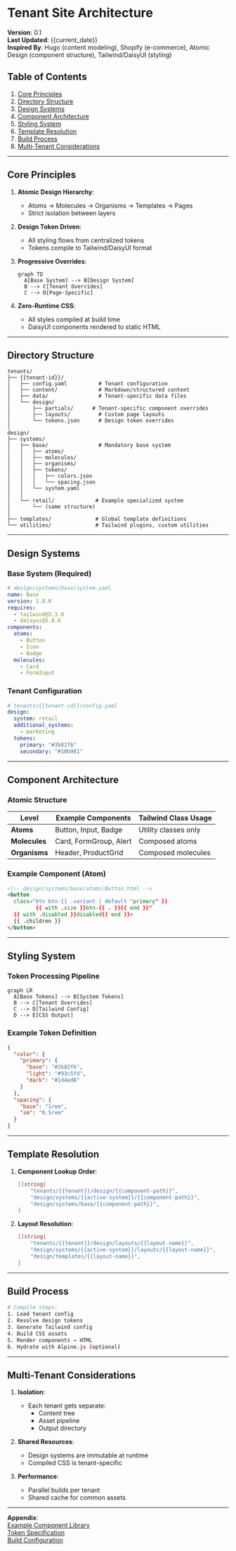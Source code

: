 # Tenant Site Architecture

**Version**: 0.1  
**Last Updated**: {{current_date}}  
**Inspired By**: Hugo (content modeling), Shopify (e-commerce), Atomic Design (component structure), Tailwind/DaisyUI (styling)

## Table of Contents
1. [Core Principles](#core-principles)
2. [Directory Structure](#directory-structure)
3. [Design Systems](#design-systems)
4. [Component Architecture](#component-architecture)
5. [Styling System](#styling-system)
6. [Template Resolution](#template-resolution)
7. [Build Process](#build-process)
8. [Multi-Tenant Considerations](#multi-tenant-considerations)

---

## Core Principles

1. **Atomic Design Hierarchy**:
   - Atoms → Molecules → Organisms → Templates → Pages
   - Strict isolation between layers

2. **Design Token Driven**:
   - All styling flows from centralized tokens
   - Tokens compile to Tailwind/DaisyUI format

3. **Progressive Overrides**:
   ```mermaid
   graph TD
     A[Base System] --> B[Design System]
     B --> C[Tenant Overrides]
     C --> D[Page-Specific]
   ```

4. **Zero-Runtime CSS**:
   - All styles compiled at build time
   - DaisyUI components rendered to static HTML

---

## Directory Structure

```
tenants/
├── {{tenant-id}}/
│   ├── config.yaml          # Tenant configuration
│   ├── content/             # Markdown/structured content
│   ├── data/                # Tenant-specific data files
│   └── design/
│       ├── partials/      # Tenant-specific component overrides
│       ├── layouts/         # Custom page layouts
│       └── tokens.json      # Design token overrides
│
design/
├── systems/
│   ├── base/                # Mandatory base system
│   │   ├── atoms/
│   │   ├── molecules/
│   │   ├── organisms/
│   │   ├── tokens/
│   │   │   ├── colors.json
│   │   │   └── spacing.json
│   │   └── system.yaml
│   │
│   └── retail/             # Example specialized system
│       └── (same structure)
│
├── templates/              # Global template definitions
└── utilities/              # Tailwind plugins, custom utilities
```

---

## Design Systems

### Base System (Required)
```yaml
# design/systems/base/system.yaml
name: Base
version: 1.0.0
requires:
  - tailwind@3.3.0
  - daisyui@5.0.0
components:
  atoms:
    - Button
    - Icon
    - Badge
  molecules:
    - Card
    - FormInput
```

### Tenant Configuration
```yaml
# tenants/{{tenant-id}}/config.yaml
design:
  system: retail
  additional_systems:
    - marketing
  tokens:
    primary: "#3b82f6"
    secondary: "#10b981"
```

---

## Component Architecture

### Atomic Structure
| Level       | Example Components          | Tailwind Class Usage |
|-------------|-----------------------------|----------------------|
| **Atoms**   | Button, Input, Badge        | Utility classes only |
| **Molecules**| Card, FormGroup, Alert      | Composed atoms       |
| **Organisms**| Header, ProductGrid         | Composed molecules   |

### Example Component (Atom)
```html
<!-- design/systems/base/atoms/Button.html -->
<button 
  class="btn btn-{{ .variant | default "primary" }} 
         {{ with .size }}btn-{{ . }}{{ end }}"
  {{ with .disabled }}disabled{{ end }}>
  {{ .children }}
</button>
```

---

## Styling System

### Token Processing Pipeline
```mermaid
graph LR
  A[Base Tokens] --> B[System Tokens]
  B --> C[Tenant Overrides]
  C --> D[Tailwind Config]
  D --> E[CSS Output]
```

### Example Token Definition
```json
{
  "color": {
    "primary": {
      "base": "#3b82f6",
      "light": "#93c5fd",
      "dark": "#1d4ed8"
    }
  },
  "spacing": {
    "base": "1rem",
    "sm": "0.5rem"
  }
}
```

---

## Template Resolution

1. **Component Lookup Order**:
   ```go
   []string{
       "tenants/{{tenant}}/design/{{component-path}}",
       "design/systems/{{active-system}}/{{component-path}}",
       "design/systems/base/{{component-path}}",
   }
   ```

2. **Layout Resolution**:
   ```go
   []string{
       "tenants/{{tenant}}/design/layouts/{{layout-name}}",
       "design/systems/{{active-system}}/layouts/{{layout-name}}",
       "design/templates/{{layout-name}}",
   }
   ```

---

## Build Process

```bash
# Compile steps:
1. Load tenant config
2. Resolve design tokens
3. Generate Tailwind config
4. Build CSS assets
5. Render components → HTML
6. Hydrate with Alpine.js (optional)
```

---

## Multi-Tenant Considerations

1. **Isolation**:
   - Each tenant gets separate:
     - Content tree
     - Asset pipeline
     - Output directory

2. **Shared Resources**:
   - Design systems are immutable at runtime
   - Compiled CSS is tenant-specific

3. **Performance**:
   - Parallel builds per tenant
   - Shared cache for common assets

---

**Appendix**:  
[Example Component Library](./EXAMPLES.md)  
[Token Specification](./TOKENS_SPEC.md)  
[Build Configuration](./BUILD_CONFIG.md)